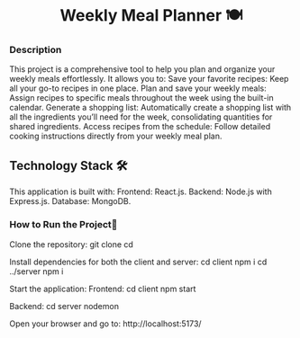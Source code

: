 <h1 align="center">Weekly Meal Planner 🍽️</h1>

### Description

This project is a comprehensive tool to help you plan and organize your weekly meals effortlessly. It allows you to:
Save your favorite recipes: Keep all your go-to recipes in one place.
Plan and save your weekly meals: Assign recipes to specific meals throughout the week using the built-in calendar.
Generate a shopping list: Automatically create a shopping list with all the ingredients you’ll need for the week, consolidating quantities for shared ingredients.
Access recipes from the schedule: Follow detailed cooking instructions directly from your weekly meal plan.

## Technology Stack 🛠️

This application is built with:
Frontend: React.js.
Backend: Node.js with Express.js.
Database: MongoDB.

### How to Run the Project🧰

Clone the repository:
git clone <repository-url>
cd <project-directory>

Install dependencies for both the client and server:
cd client
npm i
cd ../server
npm i

Start the application:
Frontend:
cd client
npm start

Backend:
cd server
nodemon

Open your browser and go to: http://localhost:5173/
